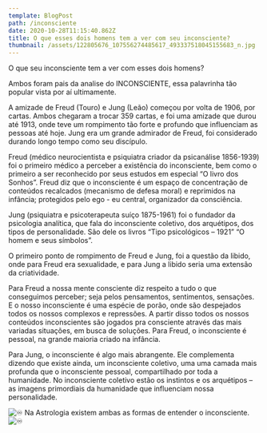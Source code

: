 ```yaml
---
template: BlogPost
path: /inconsciente
date: 2020-10-28T11:15:40.862Z
title: O que esses dois homens tem a ver com seu inconsciente?
thumbnail: /assets/122805676_107556274485617_493337518045155683_n.jpg
---
```

<!--StartFragment-->

O que seu inconsciente tem a ver com esses dois homens?

Ambos foram pais da analise do INCONSCIENTE, essa palavrinha tão popular vista por aí ultimamente.

A amizade de Freud (Touro) e Jung (Leão) começou por volta de 1906, por cartas. Ambos chegaram a trocar 359 cartas, e foi uma amizade que durou até 1913, onde teve um rompimento tão forte e profundo que influenciam as pessoas até hoje. Jung era um grande admirador de Freud, foi considerado durando longo tempo como seu discípulo.

Freud (médico neurocientista e psiquiatra criador da psicanálise 1856-1939) foi o primeiro médico a perceber a existência do inconsciente, bem como o primeiro a ser reconhecido por seus estudos em especial “O livro dos Sonhos”. Freud diz que o inconsciente é um espaço de concentração de conteúdos recalcados (mecanismo de defesa moral) e reprimidos na infância; protegidos pelo ego - eu central, organizador da consciência.

Jung (psiquiatra e psicoterapeuta suíço 1875-1961) foi o fundador da psicologia analítica, que fala do inconsciente coletivo, dos arquétipos, dos tipos de personalidade. São dele os livros “Tipo psicológicos – 1921” “O homem e seus símbolos”.

O primeiro ponto de rompimento de Freud e Jung, foi a questão da libido, onde para Freud era sexualidade, e para Jung a libido seria uma extensão da criatividade.

Para Freud a nossa mente consciente diz respeito a tudo o que conseguimos perceber; seja pelos pensamentos, sentimentos, sensações. E o nosso inconsciente é uma espécie de porão, onde são despejados todos os nossos complexos e repressões. A partir disso todos os nossos conteúdos inconscientes são jogados pra consciente através das mais variadas situações, em busca de soluções. Para Freud, o inconsciente é pessoal, na grande maioria criado na infância.

Para Jung, o inconsciente é algo mais abrangente. Ele complementa dizendo que existe ainda, um inconsciente coletivo, uma uma camada mais profunda que o inconsciente pessoal, compartilhado por toda a humanidade. No inconsciente coletivo estão os instintos e os arquétipos – as imagens primordiais da humanidade que influenciam nossa personalidade.

![♾](https://static.xx.fbcdn.net/images/emoji.php/v9/t7b/1/16/267e.png) Na Astrologia existem ambas as formas de entender o inconsciente. ![♾](https://static.xx.fbcdn.net/images/emoji.php/v9/t7b/1/16/267e.png)

<!--EndFragment-->

